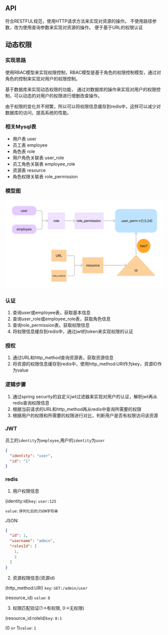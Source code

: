 ## API

符合RESTFUL规范，使用HTTP请求方法来实现对资源的操作。
不使用路径参数，改为使用查询参数来实现对资源的操作。
便于基于URL的权限认证

## 动态权限

### 实现思路

使用RBAC模型来实现权限控制，RBAC模型是基于角色的权限控制模型，通过对角色的控制来实现对用户的权限控制。

基于数据库来实现动态权限的功能， 通过对数据库的操作来实现对用户的权限控制，可以动态的对用户的权限进行增删改查操作。

由于权限的变化并不频繁，所以可以将权限信息缓存到redis中，这样可以减少对数据库的访问，提高系统的性能。

### 相关Mysql表

- 用户表 user
- 员工表 employee
- 角色表 role
- 用户角色关联表 user_role
- 员工角色关联表 employee_role
- 资源表 resource
- 角色权限关联表 role_permission

### 模型图

![](./docs/img/RBAC_model.png)

### 认证

1. 查询user或employee表，获取基本信息
2. 查询user_role或employee_role表，获取角色信息
3. 查询role_permission表，获取权限信息
4. 将权限信息缓存到redis中，通过jwt的token来实现权限的认证

### 授权

1. 通过URL和http_method查询资源表，获取资源信息
2. 将资源的权限信息缓存到redis中，使用http_method:URI作为key，资源ID作为value

### 逻辑步骤

1. 通过spring security的自定义jwt过滤器来实现对用户的认证，解析jwt再从redis查询权限信息
2. 根据当前请求的URL和http_method再从redis中查询所需要的权限
3. 根据用户的权限和所需要的权限进行对比，判断用户是否有权限访问该资源

### JWT

员工的`identity`为`employee`,用户的`identity`为`user`

```json
{
  "identity": "user",
  "id": "1"
}
```

### redis

1. 用户权限信息

(identity:id)`key`: `user:125`

`value`: `序列化后的JSON字符串`

JSON:

```json
{
  "id": 1,
  "username": "admin",
  "rolesId": [
    1,
    2
  ]
}
```

2. 资源权限信息(资源id)

(http_method:URI)
`key`: `GET:/admin/user`

(resource_id)
`value`: `8`

3. 权限匹配验证(1->有权限, 0->无权限)

(resource_id:roleId)`key`: `8:1`

(0 `or` 1)`value`: `1`
